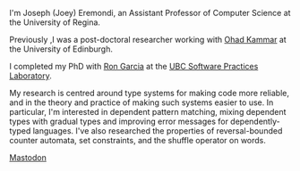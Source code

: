 I'm Joseph (Joey) Eremondi, an Assistant Professor of Computer Science at the University of Regina.

Previously ,I was a post-doctoral researcher working with [Ohad Kammar](https://www.inf.ed.ac.uk/people/staff/Ohad_Kammar.html) at the University of Edinburgh.

I completed my PhD with
[Ron Garcia](https://www.cs.ubc.ca/~rxg/) at the
[UBC Software Practices Laboratory](https://spl.cs.ubc.ca/).

My research is centred around type systems for making code more
reliable, and in the theory and practice of making such systems easier
to use. In particular, I'm interested in dependent pattern matching,
mixing dependent types with
gradual types and improving error messages for dependently-typed
languages. I've also researched the properties of reversal-bounded
counter automata, set constraints, and the shuffle operator on words.

<a href="https://mathstodon.xyz/@joey" rel="nofollow me">Mastodon</a>
